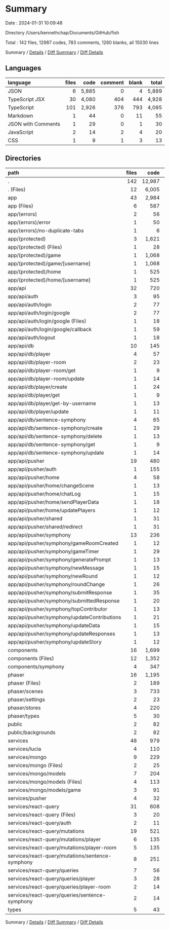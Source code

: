 # Summary

Date : 2024-01-31 10:09:48

Directory /Users/kennethchap/Documents/GitHub/fish

Total : 142 files,  12987 codes, 783 comments, 1260 blanks, all 15030 lines

Summary / [Details](details.md) / [Diff Summary](diff.md) / [Diff Details](diff-details.md)

## Languages
| language | files | code | comment | blank | total |
| :--- | ---: | ---: | ---: | ---: | ---: |
| JSON | 6 | 5,885 | 0 | 4 | 5,889 |
| TypeScript JSX | 30 | 4,080 | 404 | 444 | 4,928 |
| TypeScript | 101 | 2,926 | 376 | 793 | 4,095 |
| Markdown | 1 | 44 | 0 | 11 | 55 |
| JSON with Comments | 1 | 29 | 0 | 1 | 30 |
| JavaScript | 2 | 14 | 2 | 4 | 20 |
| CSS | 1 | 9 | 1 | 3 | 13 |

## Directories
| path | files | code | comment | blank | total |
| :--- | ---: | ---: | ---: | ---: | ---: |
| . | 142 | 12,987 | 783 | 1,260 | 15,030 |
| . (Files) | 12 | 6,005 | 3 | 30 | 6,038 |
| app | 43 | 2,984 | 345 | 533 | 3,862 |
| app (Files) | 6 | 587 | 42 | 45 | 674 |
| app/(errors) | 2 | 56 | 0 | 7 | 63 |
| app/(errors)/error | 1 | 50 | 0 | 5 | 55 |
| app/(errors)/no-duplicate-tabs | 1 | 6 | 0 | 2 | 8 |
| app/(protected) | 3 | 1,621 | 250 | 210 | 2,081 |
| app/(protected) (Files) | 1 | 28 | 7 | 7 | 42 |
| app/(protected)/game | 1 | 1,068 | 162 | 144 | 1,374 |
| app/(protected)/game/[username] | 1 | 1,068 | 162 | 144 | 1,374 |
| app/(protected)/home | 1 | 525 | 81 | 59 | 665 |
| app/(protected)/home/[username] | 1 | 525 | 81 | 59 | 665 |
| app/api | 32 | 720 | 53 | 271 | 1,044 |
| app/api/auth | 3 | 95 | 10 | 24 | 129 |
| app/api/auth/login | 2 | 77 | 7 | 16 | 100 |
| app/api/auth/login/google | 2 | 77 | 7 | 16 | 100 |
| app/api/auth/login/google (Files) | 1 | 18 | 3 | 4 | 25 |
| app/api/auth/login/google/callback | 1 | 59 | 4 | 12 | 75 |
| app/api/auth/logout | 1 | 18 | 3 | 8 | 29 |
| app/api/db | 10 | 145 | 0 | 42 | 187 |
| app/api/db/player | 4 | 57 | 0 | 18 | 75 |
| app/api/db/player-room | 2 | 23 | 0 | 8 | 31 |
| app/api/db/player-room/get | 1 | 9 | 0 | 4 | 13 |
| app/api/db/player-room/update | 1 | 14 | 0 | 4 | 18 |
| app/api/db/player/create | 1 | 24 | 0 | 5 | 29 |
| app/api/db/player/get | 1 | 9 | 0 | 4 | 13 |
| app/api/db/player/get-by-username | 1 | 13 | 0 | 5 | 18 |
| app/api/db/player/update | 1 | 11 | 0 | 4 | 15 |
| app/api/db/sentence-symphony | 4 | 65 | 0 | 16 | 81 |
| app/api/db/sentence-symphony/create | 1 | 29 | 0 | 4 | 33 |
| app/api/db/sentence-symphony/delete | 1 | 13 | 0 | 4 | 17 |
| app/api/db/sentence-symphony/get | 1 | 9 | 0 | 4 | 13 |
| app/api/db/sentence-symphony/update | 1 | 14 | 0 | 4 | 18 |
| app/api/pusher | 19 | 480 | 43 | 205 | 728 |
| app/api/pusher/auth | 1 | 155 | 30 | 21 | 206 |
| app/api/pusher/home | 4 | 58 | 0 | 23 | 81 |
| app/api/pusher/home/changeScene | 1 | 13 | 0 | 5 | 18 |
| app/api/pusher/home/chatLog | 1 | 15 | 0 | 4 | 19 |
| app/api/pusher/home/sendPlayerData | 1 | 18 | 0 | 5 | 23 |
| app/api/pusher/home/updatePlayers | 1 | 12 | 0 | 9 | 21 |
| app/api/pusher/shared | 1 | 31 | 1 | 8 | 40 |
| app/api/pusher/shared/redirect | 1 | 31 | 1 | 8 | 40 |
| app/api/pusher/symphony | 13 | 236 | 12 | 153 | 401 |
| app/api/pusher/symphony/gameRoomCreated | 1 | 12 | 0 | 12 | 24 |
| app/api/pusher/symphony/gameTimer | 1 | 29 | 1 | 18 | 48 |
| app/api/pusher/symphony/generatePrompt | 1 | 13 | 0 | 11 | 24 |
| app/api/pusher/symphony/newMessage | 1 | 15 | 0 | 5 | 20 |
| app/api/pusher/symphony/newRound | 1 | 12 | 2 | 11 | 25 |
| app/api/pusher/symphony/roundChange | 1 | 26 | 0 | 12 | 38 |
| app/api/pusher/symphony/submitResponse | 1 | 35 | 4 | 18 | 57 |
| app/api/pusher/symphony/submittedResponse | 1 | 20 | 5 | 14 | 39 |
| app/api/pusher/symphony/topContributor | 1 | 13 | 0 | 10 | 23 |
| app/api/pusher/symphony/updateContributions | 1 | 21 | 0 | 10 | 31 |
| app/api/pusher/symphony/updateData | 1 | 15 | 0 | 10 | 25 |
| app/api/pusher/symphony/updateResponses | 1 | 13 | 0 | 11 | 24 |
| app/api/pusher/symphony/updateStory | 1 | 12 | 0 | 11 | 23 |
| components | 16 | 1,699 | 99 | 159 | 1,957 |
| components (Files) | 12 | 1,352 | 62 | 128 | 1,542 |
| components/symphony | 4 | 347 | 37 | 31 | 415 |
| phaser | 16 | 1,195 | 233 | 286 | 1,714 |
| phaser (Files) | 2 | 189 | 38 | 30 | 257 |
| phaser/scenes | 3 | 733 | 181 | 225 | 1,139 |
| phaser/settings | 2 | 23 | 1 | 1 | 25 |
| phaser/stores | 4 | 220 | 13 | 27 | 260 |
| phaser/types | 5 | 30 | 0 | 3 | 33 |
| public | 2 | 82 | 0 | 1 | 83 |
| public/backgrounds | 2 | 82 | 0 | 1 | 83 |
| services | 48 | 979 | 103 | 249 | 1,331 |
| services/lucia | 4 | 110 | 27 | 35 | 172 |
| services/mongo | 9 | 229 | 15 | 67 | 311 |
| services/mongo (Files) | 2 | 25 | 11 | 9 | 45 |
| services/mongo/models | 7 | 204 | 4 | 58 | 266 |
| services/mongo/models (Files) | 4 | 113 | 0 | 31 | 144 |
| services/mongo/models/game | 3 | 91 | 4 | 27 | 122 |
| services/pusher | 4 | 32 | 2 | 5 | 39 |
| services/react-query | 31 | 608 | 59 | 142 | 809 |
| services/react-query (Files) | 3 | 20 | 1 | 9 | 30 |
| services/react-query/auth | 2 | 11 | 0 | 4 | 15 |
| services/react-query/mutations | 19 | 521 | 58 | 111 | 690 |
| services/react-query/mutations/player | 6 | 135 | 23 | 33 | 191 |
| services/react-query/mutations/player-room | 5 | 135 | 24 | 27 | 186 |
| services/react-query/mutations/sentence-symphony | 8 | 251 | 11 | 51 | 313 |
| services/react-query/queries | 7 | 56 | 0 | 18 | 74 |
| services/react-query/queries/player | 3 | 28 | 0 | 9 | 37 |
| services/react-query/queries/player-room | 2 | 14 | 0 | 4 | 18 |
| services/react-query/queries/sentence-symphony | 2 | 14 | 0 | 5 | 19 |
| types | 5 | 43 | 0 | 2 | 45 |

Summary / [Details](details.md) / [Diff Summary](diff.md) / [Diff Details](diff-details.md)